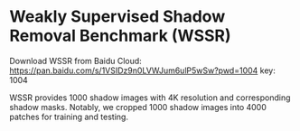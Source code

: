 # Weakly Supervised Shadow Removal Benchmark (WSSR)
Download WSSR from Baidu Cloud: https://pan.baidu.com/s/1VSIDz9n0LVWJum6ulP5wSw?pwd=1004 key: 1004

WSSR provides 1000 shadow images with 4K resolution and corresponding shadow masks. Notably, we cropped 1000 shadow images into 4000 patches for training and testing.
